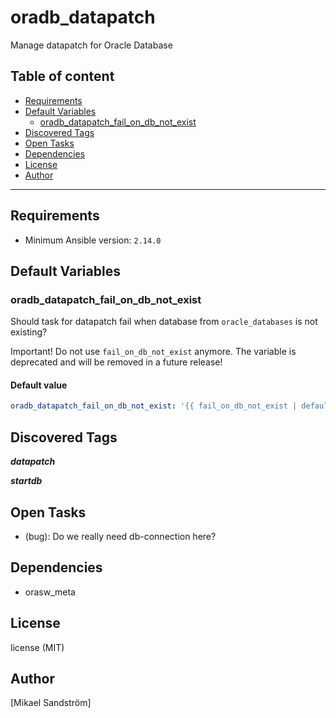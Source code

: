 # oradb_datapatch

Manage datapatch for Oracle Database

## Table of content

- [Requirements](#requirements)
- [Default Variables](#default-variables)
  - [oradb_datapatch_fail_on_db_not_exist](#oradb_datapatch_fail_on_db_not_exist)
- [Discovered Tags](#discovered-tags)
- [Open Tasks](#open-tasks)
- [Dependencies](#dependencies)
- [License](#license)
- [Author](#author)

---

## Requirements

- Minimum Ansible version: `2.14.0`

## Default Variables

### oradb_datapatch_fail_on_db_not_exist

Should task for datapatch fail when database from `oracle_databases` is not existing?

Important!
Do not use `fail_on_db_not_exist` anymore.
The variable is deprecated and will be removed in a future release!

#### Default value

```YAML
oradb_datapatch_fail_on_db_not_exist: '{{ fail_on_db_not_exist | default(false) }}'
```

## Discovered Tags

**_datapatch_**

**_startdb_**

## Open Tasks

- (bug): Do we really need db-connection here?

## Dependencies

- orasw_meta

## License

license (MIT)

## Author

[Mikael Sandström]
